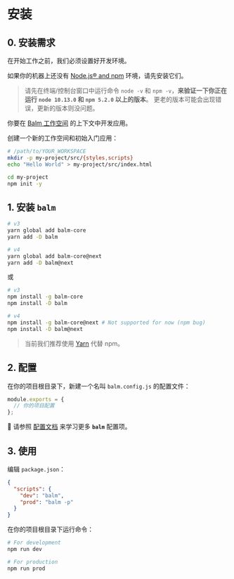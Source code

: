 # 安装

## 0. 安装需求

在开始工作之前，我们必须设置好开发环境。

如果你的机器上还没有 [Node.js® and npm](https://nodejs.org/en/download/) 环境，请先安装它们。

> 请先在终端/控制台窗口中运行命令 `node -v` 和 `npm -v`，**来验证一下你正在运行 `node 10.13.0` 和 `npm 5.2.0` 以上的版本**。 更老的版本可能会出现错误，更新的版本则没问题。

你要在 [Balm 工作空间](./structure.md) 的上下文中开发应用。

创建一个新的工作空间和初始入门应用：

```sh
# /path/to/YOUR_WORKSPACE
mkdir -p my-project/src/{styles,scripts}
echo "Hello World" > my-project/src/index.html

cd my-project
npm init -y
```

## 1. 安装 **`balm`**

```sh
# v3
yarn global add balm-core
yarn add -D balm

# v4
yarn global add balm-core@next
yarn add -D balm@next
```

或

```sh
# v3
npm install -g balm-core
npm install -D balm

# v4
npm install -g balm-core@next # Not supported for now (npm bug)
npm install -D balm@next
```

> 当前我们推荐使用 [Yarn](https://yarnpkg.com/en/docs/install) 代替 npm。

## 2. 配置

在你的项目根目录下，新建一个名叫 `balm.config.js` 的配置文件：

```js
module.exports = {
  // 你的项目配置
};
```

:page_with_curl: 请参照 [配置文档](../config/) 来学习更多 **`balm`** 配置项。

## 3. 使用

编辑 `package.json`：

```json
{
  "scripts": {
    "dev": "balm",
    "prod": "balm -p"
  }
}
```

在你的项目根目录下运行命令：

```sh
# For development
npm run dev

# For production
npm run prod
```
